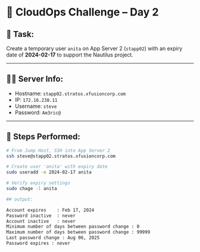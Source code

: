 # 🚀 CloudOps Challenge – Day 2

## 🧠 Task:
Create a temporary user `anita` on App Server 2 (`stapp02`) with an expiry date of **2024-02-17** to support the Nautilus project.

---

## 🧑‍💻 Server Info:
- Hostname: `stapp02.stratos.xfusioncorp.com`
- IP: `172.16.238.11`
- Username: `steve`
- Password: `Am3ric@`

---

## 🔧 Steps Performed:

```bash
# From Jump Host, SSH into App Server 2
ssh steve@stapp02.stratos.xfusioncorp.com

# Create user 'anita' with expiry date
sudo useradd -e 2024-02-17 anita

# Verify expiry settings
sudo chage -l anita

## output:

Account expires    : Feb 17, 2024
Password inactive  : never
Account inactive   : never
Minimum number of days between password change : 0
Maximum number of days between password change : 99999
Last password change : Aug 06, 2025
Password expires : never
